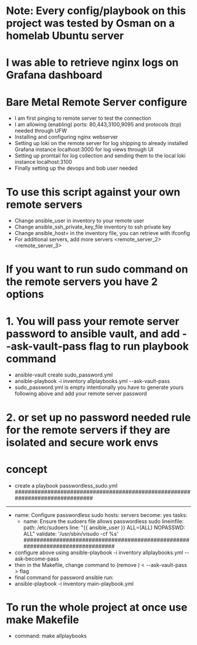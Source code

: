 # Note: Every config/playbook on this project was tested by Osman on a homelab Ubuntu server
# I was able to retrieve nginx logs on Grafana dashboard

# Bare Metal Remote Server configure

- I am first pinging to remote server to test the connection
- I am allowing (enabling) ports: 80,443,3100,9095 and protocols (tcp) needed through UFW
- Installing and configuring nginx webserver
- Setting up loki on the remote server for log shipping to already installed Grafana instance localhost:3000 for log views through UI
- Setting up promtail for log collection and sending them to the local loki instance localhost:3100
- Finally setting up the devops and bob user needed


# To use this script against your own remote servers
- Change ansible_user in inventory to your remote user
- Change ansible_ssh_private_key_file inventory to ssh private key
- Change ansible_host=<your remote machine ip address> in the inventory file, you can retrieve with ifconfig
- For additional servers, add  more servers 
<remote_server_2> 
<remote_server_3> 

# If you want to run sudo command on the remote servers you have 2 options
# 1. You will pass your remote server password to ansible vault, and add --ask-vault-pass flag to run playbook command 
- ansible-vault create sudo_password.yml 
- ansible-playbook -i inventory allplaybooks.yml --ask-vault-pass
- sudo_password.yml is empty intentionally you have to generate yours following above and add your remote server password

# 2. or set up no password needed rule for the remote servers if they are isolated and secure work envs
# concept

- create a playbook passwordless_sudo.yml
##############################################################################
---
- name: Configure passwordless sudo
  hosts: servers
  become: yes
  tasks:
    - name: Ensure the sudoers file allows passwordless sudo 
      lineinfile:
        path: /etc/sudoers
        line: "{{ ansible_user }} ALL=(ALL) NOPASSWD: ALL"
        validate: '/usr/sbin/visudo -cf %s'
###############################################################################
- configure above using ansible-playbook -i inventory allplaybooks.yml  --ask-become-pass
- then in the Makefile, change command to (remove ) < --ask-vault-pass > flag
- final command for password ansible run: 
- ansible-playbook -i inventory main-playbook.yml  



# To run the whole project at once use make Makefile
- command: make allplaybooks 

